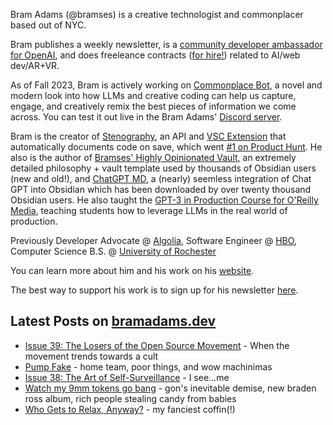 Bram Adams (@bramses) is a creative technologist and commonplacer based out of NYC. 

Bram publishes a weekly newsletter, is a [community developer ambassador for OpenAI](https://platform.openai.com/ambassadors), and does freeleance contracts ([for hire!](https://www.bramadams.dev/consulting/)) related to AI/web dev/AR+VR. 

As of Fall 2023, Bram is actively working on [Commonplace Bot](https://github.com/bramses/commonplace-bot), a novel and modern look into how LLMs and creative coding can help us capture, engage, and creatively remix the best pieces of information we come across. You can test it out live in the Bram Adams' [Discord server](https://discord.gg/GrgkFP3Je3).

Bram is the creator of [Stenography](https://stenography.dev), an API and [VSC Extension](https://marketplace.visualstudio.com/items?itemName=Stenography.stenography) that automatically documents code on save, which went [#1 on Product Hunt](https://www.producthunt.com/products/stenography#stenography). He also is the author of [Bramses' Highly Opinionated Vault](https://github.com/bramses/bramses-highly-opinionated-vault-2023), an extremely detailed philosophy + vault template used by thousands of Obsidian users (new and old!), and [ChatGPT MD](https://github.com/bramses/chatgpt-md), a (nearly) seemless integration of Chat GPT into Obsidian which has been downloaded by over twenty thousand Obsidian users. He also taught the [GPT-3 in Production Course for O'Reilly Media](https://www.oreilly.com/live-events/gpt-3-in-production/0636920065944/0636920071443/), teaching students how to leverage LLMs in the real world of production.

Previously Developer Advocate @ [Algolia](https://www.algolia.com/), Software Engineer @ [HBO](https://www.hbo.com/), Computer Science B.S. @ [University of Rochester](https://rochester.edu/)

You can learn more about him and his work on his [website](https://www.bramadams.dev/about/). 

The best way to support his work is to sign up for his newsletter [here](https://www.bramadams.dev/#/portal/).


## Latest Posts on [bramadams.dev](https://www.bramadams.dev/)

<!--START_SECTION:feed-->
* [Issue 39: The Losers of the Open Source Movement](https:&#x2F;&#x2F;www.bramadams.dev&#x2F;issue-39&#x2F;) - When the movement trends towards a cult
* [Pump Fake](https:&#x2F;&#x2F;www.bramadams.dev&#x2F;pump-fake&#x2F;) - home team, poor things, and wow machinimas
* [Issue 38: The Art of Self-Surveillance](https:&#x2F;&#x2F;www.bramadams.dev&#x2F;issue-38&#x2F;) - I see...me
* [Watch my 9mm tokens go bang](https:&#x2F;&#x2F;www.bramadams.dev&#x2F;watch-my-9mm-tokens-go-bang&#x2F;) - gon&#39;s inevitable demise, new braden ross album, rich people stealing candy from babies
* [Who Gets to Relax, Anyway?](https:&#x2F;&#x2F;www.bramadams.dev&#x2F;who-gets-to-relax-anyway&#x2F;) - my fanciest coffin(!)
<!--END_SECTION:feed-->
